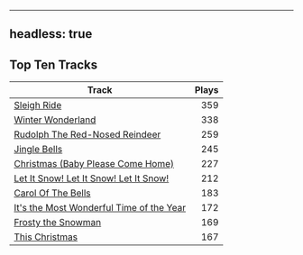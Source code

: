 
---
headless: true
---

## Top Ten Tracks

| Track | Plays |
| --- |  ---: |
|[Sleigh Ride](/songs/sleigh-ride)| 359|
|[Winter Wonderland](/songs/winter-wonderland)| 338|
|[Rudolph The Red-Nosed Reindeer](/songs/rudolph-the-red-nosed-reindeer)| 259|
|[Jingle Bells](/songs/jingle-bells)| 245|
|[Christmas (Baby Please Come Home)](/songs/christmas-baby-please-come-home)| 227|
|[Let It Snow! Let It Snow! Let It Snow!](/songs/let-it-snow-let-it-snow-let-it-snow)| 212|
|[Carol Of The Bells](/songs/carol-of-the-bells)| 183|
|[It's the Most Wonderful Time of the Year](/songs/its-the-most-wonderful-time-of-the-year)| 172|
|[Frosty the Snowman](/songs/frosty-the-snowman)| 169|
|[This Christmas](/songs/this-christmas)| 167|
